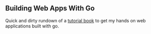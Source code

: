 ## Building Web Apps With Go
Quick and dirty rundown of a [tutorial book](https://www.gitbook.com/book/codegangsta/building-web-apps-with-go/details) to get my hands on web applications built with go.

